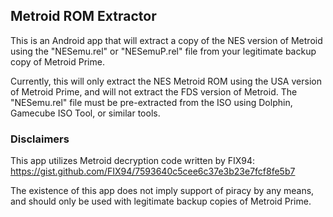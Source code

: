 ## Metroid ROM Extractor

This is an Android app that will extract a copy of the NES version of Metroid using the "NESemu.rel" or "NESemuP.rel" file from your legitimate backup copy of Metroid Prime.

Currently, this will only extract the NES Metroid ROM using the USA version of Metroid Prime, and will not extract the FDS version of Metroid.  The "NESemu.rel" file must be pre-extracted from the ISO using Dolphin, Gamecube ISO Tool, or similar tools.

### Disclaimers

This app utilizes Metroid decryption code written by FIX94: https://gist.github.com/FIX94/7593640c5cee6c37e3b23e7fcf8fe5b7

The existence of this app does not imply support of piracy by any means, and should only be used with legitimate backup copies of Metroid Prime.